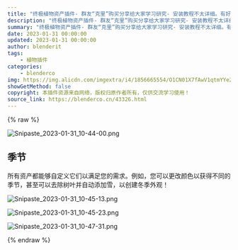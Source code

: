 ```yaml
---
title: "终极植物资产插件- 群友“克里”购买分享给大家学习研究- 安装教程不太详细。有好的方法，可以留言下"
description: "终极植物资产插件- 群友“克里”购买分享给大家学习研究- 安装教程不太详细。有好的方法，可以留言下"
summary: "终极植物资产插件- 群友“克里”购买分享给大家学习研究- 安装教程不太详细。有好的方法，可以留言下"
date: 2023-01-31 00:00:00
updated: 2023-01-31 00:00:00
author: blenderit
tags: 
    - 植物插件
categories:
    - blenderco
img: https://img.alicdn.com/imgextra/i4/1856665554/O1CN01X7fAwV1qtmYYe2bi4_!!1856665554.png
showGetMethod: false
copyright: 本插件资源来自网络，版权归原作者所有，仅供交流学习使用！
source_link: https://blenderco.cn/43326.html
---
```


{% raw %}
<p><img src="https://img.alicdn.com/imgextra/i4/1856665554/O1CN01X7fAwV1qtmYYe2bi4_!!1856665554.png" alt="Snipaste_2023-01-31_10-44-00.png"></p><h2>季节</h2><p>所有资产都能够自定义它们以满足您的需求。例如，您可以更改颜色以获得不同的季节，甚至可以去除树叶并自动添加雪，以创建冬季外观！</p><p><img src="https://img.alicdn.com/imgextra/i2/1856665554/O1CN01FxQrz61qtmYgvlsHZ_!!1856665554.png" alt="Snipaste_2023-01-31_10-45-13.png"></p><p><img src="https://img.alicdn.com/imgextra/i1/1856665554/O1CN013aHkUq1qtmYa2eDkk_!!1856665554.png" alt="Snipaste_2023-01-31_10-45-23.png"></p><p><img src="https://img.alicdn.com/imgextra/i1/1856665554/O1CN01QjSBTX1qtmYd25na2_!!1856665554.png" alt="Snipaste_2023-01-31_10-47-31.png"></p>
<div style="display: none">blenderco</div>
{% endraw %}
